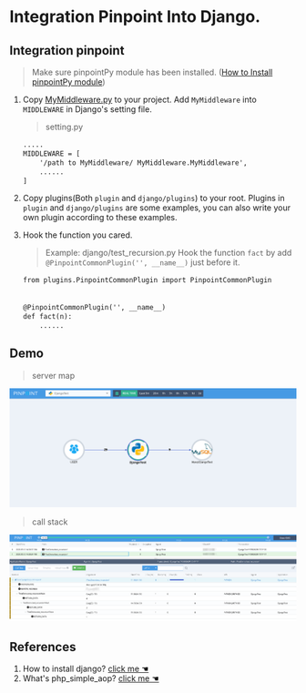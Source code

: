 ﻿# Integration Pinpoint Into Django.


## Integration pinpoint

> Make sure pinpointPy module has been installed. ([How to Install pinpointPy module](DOC/PY/Readme.md))
1. Copy [MyMiddleware.py](TestDemo/MyMiddleware.py) to your project. Add ```MyMiddleware``` into ```MIDDLEWARE``` in Django's setting file.
    >setting.py

    ```
    .....
    MIDDLEWARE = [
        '/path to MyMiddleware/ MyMiddleware.MyMiddleware',
        ......
    ]
    ```
2. Copy plugins(Both ```plugin``` and ```django/plugins```) to your root. Plugins in ```plugin``` and ```django/plugins``` are some examples, you can also write your own plugin according to these examples.

3. Hook the function you cared.

     > Example: django/test_recursion.py
     Hook the function ```fact``` by add ```@PinpointCommonPlugin('', __name__)``` just before it.
    
    
    ```
    from plugins.PinpointCommonPlugin import PinpointCommonPlugin
    
    
    @PinpointCommonPlugin('', __name__)
    def fact(n):
        ......
    ```

## Demo 


> server map 

![server-map](images/Django-mysql-servermap.png) 

> call stack

![server-stack](images/Django-recursion-calltree.png)


## References
1. How to install django? [ click me ☚ ](https://docs.djangoproject.com/zh-hans/3.0/intro/install/#install-django)
2. What's php_simple_aop? [ click me ☚ ](https://github.com/eeliu/php_simple_aop)